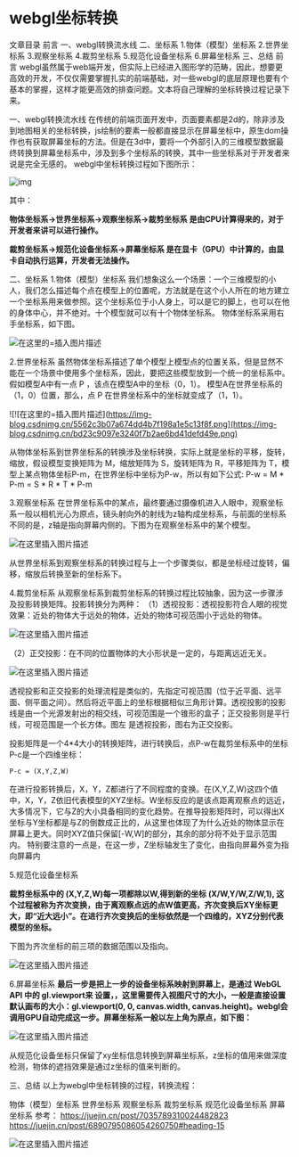 # webgl坐标转换

文章目录
前言
一、webgl转换流水线
二、坐标系
1.物体（模型）坐标系
2.世界坐标系
3.观察坐标系
4.裁剪坐标系
5.规范化设备坐标系
6.屏幕坐标系
三、总结
前言
webgl虽然属于web端开发，但实际上已经进入图形学的范畴，因此，想要更高效的开发，不仅仅需要掌握扎实的前端基础，对一些webgl的底层原理也要有个基本的掌握，这样才能更高效的排查问题。文本将自己理解的坐标转换过程记录下来。

一、webgl转换流水线
在传统的前端页面开发中，页面要素都是2d的，除非涉及到地图相关的坐标转换，js绘制的要素一般都直接显示在屏幕坐标中，原生dom操作也有获取屏幕坐标的方法。但是在3d中，要将一个外部引入的三维模型数据最终转换到屏幕坐标系中，涉及到多个坐标系的转换，其中一些坐标系对于开发者来说是完全无感的。
webgl中坐标转换过程如下图所示：

![img](https://img-blog.csdnimg.cn/99ecfbebe6bb45d3add8d59cb3eff238.png)

其中：

**物体坐标系->世界坐标系->观察坐标系->裁剪坐标系 是由CPU计算得来的，对于开发者来讲可以进行操作。**

**裁剪坐标系->规范化设备坐标系->屏幕坐标系 是在显卡（GPU）中计算的，由显卡自动执行运算，开发者无法操作。**

二、坐标系
1.物体（模型）坐标系
我们想象这么一个场景：一个三维模型的小人，我们怎么描述每个点在模型上的位置呢，方法就是在这个小人所在的地方建立一个坐标系用来做参照。这个坐标系位于小人身上，可以是它的脚上，也可以在他的身体中心，并不绝对。十个模型就可以有十个物体坐标系。
物体坐标系采用右手坐标系，如下图。

![在这里的=插入图片描述](https://img-blog.csdnimg.cn/5562c3b07a674dd4b7f198a1e5c13f8f.png)



2.世界坐标系
虽然物体坐标系描述了单个模型上模型点的位置关系，但是显然不能在一个场景中使用多个坐标系，因此，要把这些模型放到一个统一的坐标系中。
假如模型A中有一点 P ，该点在模型A中的坐标（0，1）。 模型A在世界坐标系的（1，0）位置，那么，点 P 在世界坐标系中的坐标就变成了（1，1）。

![![在这里的=插入图片描述](https://img-blog.csdnimg.cn/5562c3b07a674dd4b7f198a1e5c13f8f.png](https://img-blog.csdnimg.cn/bd23c9097e3240f7b2ae6bd41defd49e.png)







从物体坐标系到世界坐标系的转换涉及坐标转换，实际上就是坐标的平移，旋转，缩放，假设模型变换矩阵为 M，缩放矩阵为 S，旋转矩阵为 R，平移矩阵为 T，模型上某点物体坐标P-m，在世界坐标中坐标为P-w，所以有如下公式:
P-w = M * P-m = S * R * T * P-m



3.观察坐标系
在世界坐标系中的某点，最终要通过摄像机进入人眼中，观察坐标系一般以相机光心为原点，镜头射向外的射线为z轴构成坐标系，与前面的坐标系不同的是，z轴是指向屏幕内侧的。下图为在观察坐标系中的某个模型。

![在这里插入图片描述](https://img-blog.csdnimg.cn/4ca9da76e67f49d8ba41bc7ce9343c2c.png)


从世界坐标系到观察坐标系的转换过程与上一个步骤类似，都是坐标经过旋转，偏移，缩放后转换至新的坐标系下。

4.裁剪坐标系
从观察坐标系到裁剪坐标系的转换过程比较抽象，因为这一步骤涉及投影转换矩阵。投影转换分为两种：
（1）透视投影：透视投影符合人眼的视觉效果：近处的物体大于远处的物体，近处的物体可视范围小于远处的物体。

![在这里插入图片描述](https://img-blog.csdnimg.cn/2442fb5c0d6242f596958999b10aa2ee.png)







（2）正交投影：在不同的位置物体的大小形状是一定的，与距离远近无关。

![在这里插入图片描述](https://img-blog.csdnimg.cn/8b535cdf290a41a4a6e1f4a5d48c5e51.png)



透视投影和正交投影的处理流程是类似的，先指定可视范围（位于近平面、远平面、侧平面之间）。然后将近平面上的坐标根据相似三角形计算。透视投影的投影线是由一个光源发射出的相交线，可视范围是一个锥形的盒子；正交投影则是平行线，可视范围是一个长方体。图左
是透视投影，图右为正交投影。


投影矩阵是一个4*4大小的转换矩阵，进行转换后，点P-w在裁剪坐标系中的坐标P-c是一个四维坐标：

```
P-c = (X,Y,Z,W)
```

在进行投影转换后，X，Y，Z都进行了不同程度的变换。在(X,Y,Z,W)这四个值中，X，Y，Z依旧代表模型的XYZ坐标。W坐标反应的是该点距离观察点的远近，大多情况下，它与Z的大小具备相同的变化趋势。在推导投影矩阵时，可以得出X坐标与Y坐标都是与Z的倒数成正比的，从这里也体现了为什么近处的物体显示在屏幕上更大。同时XYZ值只保留[-W,W]的部分，其余的部分将不处于显示范围内。
特别要注意的一点是，在这一步，Z坐标轴发生了变化，由指向屏幕外变为指向屏幕内

5.规范化设备坐标系

**裁剪坐标系中的 (X,Y,Z,W)每一项都除以W,得到新的坐标 (X/W,Y/W,Z/W,1),  这个过程被称为齐次变换，由于离观察点远的点W值更高，齐次变换后XY坐标更大，即“近大远小”。在进行齐次变换后的坐标依然是一个四维的，XYZ分别代表模型的坐标。**

下图为齐次坐标的前三项的数据范围以及指向。

![在这里插入图片描述](https://img-blog.csdnimg.cn/63e507affac04f01a363924571e05474.png)



6.屏幕坐标系
**最后一步是把上一步的设备坐标系映射到屏幕上，是通过 WebGL API 中的 gl.viewport来 设置，，这里需要传入视图尺寸的大小，一般是直接设置默认画布的大小：gl.viewport(0, 0, canvas.width, canvas.height)。webgl会调用GPU自动完成这一步。屏幕坐标系一般以左上角为原点，如下图：**

![在这里插入图片描述](https://img-blog.csdnimg.cn/2f710a396b194111887a1592f77901e9.png)


从规范化设备坐标只保留了xy坐标信息转换到屏幕坐标系，z坐标的值用来做深度检测，物体的遮挡效果是通过z坐标的值来判断的。


三、总结
以上为webgl中坐标转换的过程，转换流程：

物体（模型）坐标系
世界坐标系
观察坐标系
裁剪坐标系
规范化设备坐标系
屏幕坐标系
参考：
https://juejin.cn/post/7035789310024482823
https://juejin.cn/post/6890795086054260750#heading-15

![在这里插入图片描述](https://img-blog.csdnimg.cn/fbbdcd0eb32f4b1d92fe638a28024735.png)